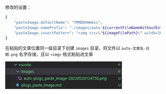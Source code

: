 修改的设置：

```bash
{
    "pasteImage.defaultName": "YMMDDHHmmss",
    "pasteImage.namePrefix": "./images/auto-${currentFileNameWithoutExt}-",
    "pasteImage.insertPattern": "<img src=\"${imageFilePath}\" witdh=100%/>"
}
```

在粘贴的文章位置同一级目录下创建 `images` 目录，将文件以 `auto-文章名-日期.png` 名字存储，且以 `<img>` 格式粘贴进文章

<img src="images/auto-plugs_paste_image-20220520124823.png" witdh=100%/>